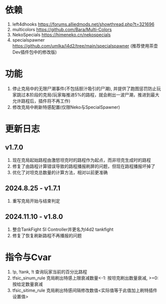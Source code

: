 # 依赖
1.  left4dhooks https://forums.alliedmods.net/showthread.php?t=321696
2.  multicolors https://github.com/Bara/Multi-Colors
3.  NekoSpecials https://himeneko.cn/nekospecials
4.  specialspawner https://github.com/umlka/l4d2/tree/main/specialspawner (推荐使用茶壶Dev插件包中的修改版)

# 功能
1.  停止克局中的无限尸潮事件(不包括胆汁吸引的尸潮), 并提供了跑图惩罚防止玩家跳过本阶段的克局(玩家每推进5%的路程，就会刷出一波尸潮，推进到最大允许路程后，插件将不再工作)
2.  修改克局中刷新特感配置(仅限Neko与SpecialSpawner)

# 更新日志
## v1.7.0
1.  现在克局起始路程由激怒坦克时的路程作为起点，而非坦克生成时的路程
2.  修复了由路程计算错误导致的路程播报刷屏的问题，但现在路程播报坏掉了
3.  优化了对坦克总数量的计算方法，相对以前更准确
## 2024.8.25 - v1.7.1
1.  重写克局开始与结束判定
## 2024.11.10 - v1.8.0
1.  整合TankFight SI Controller并更名为l4d2 tankfight
2.  修复了恢复刷新路程不再播报的问题

# 指令与Cvar
1.  !p, !tank, !t 查询玩家当前的百分比路程
2.  tfsic_sinum_rule 克局刷出特感上限衰减数量<-1: 按坦克刷出数量衰减, >=0: 按给定数量衰减
3.  tfsic_sitime_rule 克局刷出特感间隔修改数值<实际值等于此值加上刷特插件设置值>